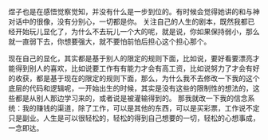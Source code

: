 煜子也是在感悟觉察觉知，并没有什么是一步到位的。有时候会觉得她讲的和与神对话中的很像，没有分别心，一切都是你。
关注自己的人生的剧本，既然我都已经开始玩儿显化了，为什么不去玩儿一个大的呢，就是说，你如果保持弱小，那么就一直弱下去，你想要强大，就不要怕前怕后担心这个担心那个。

现在自己的显化，其实都是基于别人的限定的规则下面，比如说，要好看要漂亮才能得到别人的喜欢，比如说要工作有有能力才会有高工资，比如说努力了才会有好的收获，都是基于现在的限定的规则下面，那么，为什么我不去修改一下我的这个底层的代码和逻辑呢，一开始出生的时候，其实是没有这些的限制性的想法的，这些都是从别人那边学习来的，或者说是被灌输得到的。
那我就改一下我的信念系统：我的赚钱的渠道，除了工作，可以是其他的东西，可以是买彩票，工作说不定只是副业。人生是可以很轻松的，轻松的得到自己想要的一切，轻松的心想事成，一念即达。